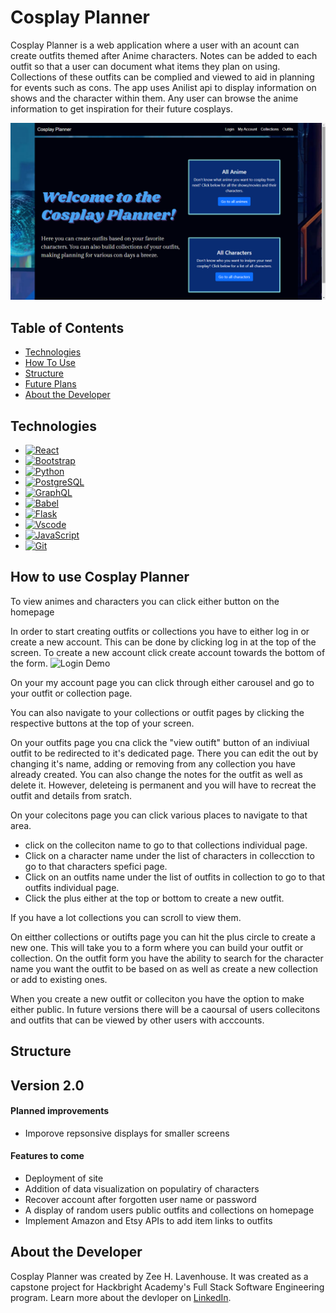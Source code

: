 # Cosplay Planner

Cosplay Planner is a web application where a user with an acount can create outfits themed after Anime characters. Notes can be added to each outfit so that a user can document what items they plan on using. Collections of these outfits can be complied and viewed to aid in planning for events such as cons. The app uses Anilist api to display information on shows and the character within them. Any user can browse the anime information to get inspiration for their future cosplays.

![Homepage](static/images/Homepage.png)

## Table of Contents
- [Technologies](#Technologies)
- [How To Use](#HowTo)
- [Structure](#Structure)
- [Future Plans](#version2.0)
- [About the Developer](#Developer)

## <a name="Technologies"/>Technologies

* [![React][React.js]][React-url]
* [![Bootstrap][Bootstrap.com]][Bootstrap-url]
* [![Python][Python.org]][Python-url]
* [![PostgreSQL][Postgresql.org]][Postgresql-url]
* [![GraphQL][Graphql.org]][Graphql-url]
* [![Babel][Babeljs.io]][Babeljs-url]
* [![Flask][Flask.org]][Flask-url]
* [![Vscode][Vscode.com]][Vscode-url]
* [![JavaScript][Javascript.com]][Javascript-url]
* [![Git][Git.com]][Git-url]


## <a name="HowTo"/>How to use Cosplay Planner

To view animes and characters you can click either button on the homepage

In order to start creating outfits or collections you have to either log in or create a new account.
This can be done by clicking log in at the top of the screen.
To create a new account click create account towards the bottom of the form.
![Login Demo](Log-in-demo-gif)

On your my account page you can click through either carousel and go to your outfit or collection page.

You can also navigate to your collections or outfit pages by clicking the respective buttons at the top of your screen.

On your outfits page you cna click the "view outift" button of an indiviual outfit to be redirected to it's dedicated page.
There you can edit the out by changing it's name, adding or removing from any collection you have already created. You can also change the notes for the outfit as well as delete it. However, deleteing is permanent and you will have to recreat the outfit and details from sratch.

On your colecitons page you can click various places to navigate to that area.
* click on the colleciton name to go to that collections individual page.
* Click on a character name under the list of characters in collecction to go to that characters spefici page.
* Click on an outfits name under the list of outfits in collection to go to that outfits individual page.
* Click the plus either at the top or bottom to create a new outfit.

If you have a lot collections you can scroll to view them.

On eitther collections or outifts page you can hit the plus circle to create a new one. This will take you to a form where you can build your outfit or collection. On the outfit form you have the ability to search for the character name you want the outfit to be based on as well as create a new collection or add to existing ones.

When you create a new outfit or colleciton you have the option to make either public. In future versions there will be a caoursal of users collecitons and outfits that can be viewed by other users with acccounts.



## <a name="Structure"/>Structure

## <a name="version2.0"/>Version 2.0
#### Planned improvements
* Imporove repsonsive displays for smaller screens

#### Features to come
* Deployment of site
* Addition of data visualization on populatiry of characters
* Recover account after forgotten user name or password
* A display of random users public outfits and collections on homepage
* Implement Amazon and Etsy APIs to add item links to outfits


## <a name="Developer"/>About the Developer
Cosplay Planner was created by Zee H. Lavenhouse. It was created as a capstone project for Hackbright Academy's Full Stack Software Engineering program.
Learn more about the devloper on [LinkedIn](https://www.linkedin.com/in/zeehlavenhouse/).

<!-- MARKDOWN LINKS & IMAGES -->
[Git.com]: https://img.shields.io/badge/GIT-E44C30?style=for-the-badge&logo=git&logoColor=white
[Git-url]: https://git-scm.com/
[Javascript.com]: https://img.shields.io/badge/JavaScript-323330?style=for-the-badge&logo=javascript&logoColor=F7DF1E
[Javascript-url]: https://www.javascript.com/
[Vscode.com]: https://img.shields.io/badge/VSCode-0078D4?style=for-the-badge&logo=visual%20studio%20code&logoColor=white
[Vscode-url]: https://code.visualstudio.com/
[Flask.org]: 	https://img.shields.io/badge/Flask-000000?style=for-the-badge&logo=flask&logoColor=white
[Flask-url]: https://flask.palletsprojects.com/en/2.3.x/
[Babeljs.io]: https://img.shields.io/badge/Babel-F9DC3E?style=for-the-badge&logo=babel&logoColor=white
[Babeljs-url]: https://babeljs.io/
[Graphql.org]: https://img.shields.io/badge/GraphQl-E10098?style=for-the-badge&logo=graphql&logoColor=white
[Graphql-url]: https://graphql.org/
[Postgresql.org]: https://img.shields.io/badge/PostgreSQL-316192?style=for-the-badge&logo=postgresql&logoColor=white
[Postgresql-url]: https://www.postgresql.org/
[Python.org]: https://img.shields.io/badge/Python-FFD43B?style=for-the-badge&logo=python&logoColor=blue
[Python-url]: https://www.python.org/
[React.js]: https://img.shields.io/badge/React-20232A?style=for-the-badge&logo=react&logoColor=61DAFB
[React-url]: https://reactjs.org/
[Bootstrap.com]: https://img.shields.io/badge/Bootstrap-563D7C?style=for-the-badge&logo=bootstrap&logoColor=white
[Bootstrap-url]: https://getbootstrap.com

